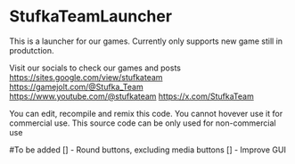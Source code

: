# StufkaTeamLauncher
This is a launcher for our games. Currently only supports new game still in produtction.

Visit our socials to check our games and posts
https://sites.google.com/view/stufkateam
https://gamejolt.com/@Stufka_Team
https://www.youtube.com/@stufkateam
https://x.com/StufkaTeam

You can edit, recompile and remix this code. You cannot hovever use it for commercial use. This source code can be only used for non-commercial use

#To be added
[] - Round buttons, excluding media buttons
[] - Improve GUI
